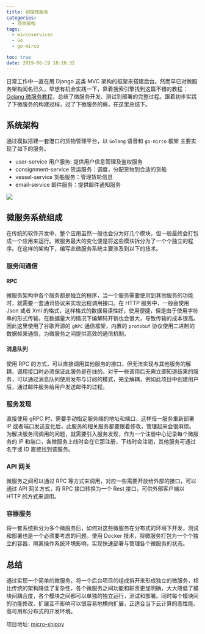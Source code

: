 ```yaml
---
title: 初探微服务
categories:
  - 项目架构
tags:
  - mircoservices
  - Go
  - go-mirco

toc: true
date: 2019-06-19 18:10:32
---
```

日常工作中一直在用 Django 这类 MVC 架构的框架来搭建后台。然而早已对微服务架构闻名已久，早想有机会实践一下，靠着搜索引擎找到这篇不错的教程：[Golang 微服务教程](https://wuyin.io/2018/05/10/microservices-part-1-introduction-and-consignment-service/)，总结了微服务开发、测试到部署的完整过程。跟着初步实践了下微服务的构建过程，过了下微服务的瘾，在这里总结下。

<!-- more -->

## 系统架构
通过模拟搭建一套港口的货物管理平台，以 `Golang` 语音和 `go-mirco` 框架 主要实现了如下的服务。
- user-service 用户服务: 提供用户信息管理及鉴权服务
- consignment-service 货运服务：调度，分配货物到合适的货船
- vessel-service 货船服务：管理货轮信息
- email-service 邮件服务：提供邮件通知服务

![](https://static-1256611153.file.myqcloud.com/img/picgo/20190620143102.jpg)


## 微服务系统组成
在传统的软件开发中，整个应用虽然一般也会分为好几个模块，但一般最终会打包成一个应用来运行。微服务最大的变化便是将这些模块拆分为了一个个独立的程序。在这样的架构下，编写此微服务系统主要涉及到以下的技术。

### 服务间通信
#### RPC
微服务架构中各个服务都是独立的程序，当一个服务需要使用到其他服务的功能时，就需要一套通讯协议来实现远程调用接口。在 HTTP 服务中，一般会使用 Json 或者 Xml 的格式，这样格式的数据易读性好，使用便捷，但是由于使用字符串的形式传输，在数据量大的情况下编解码开销也会很大，导致传输的成本很高。因此这里使用了谷歌开源的 `gRPC` 通信框架，内置的 `protobuf` 协议使用二进制的数据帧来通信，为微服务之间提供高效的通信机制。

#### 消息队列
使用 RPC 的方式，可以直接调用其他服务的接口，但无法实现与其他服务的解耦，调用接口时必须保证此服务是在线的。对于一些调用后无需立即知道结果的服务，可以通过消息队列使用发布与订阅的模式，完全解耦，例如此项目中创建用户后，通过邮件服务给用户发送邮件的过程。

### 服务发现
直接使用 gRPC 时，需要手动指定服务端的地址和端口，这样任一服务重新部署 IP 或者端口发送变化后，此服务的相关服务都要跟着修改，管理起来会很麻烦。为解决服务间调用的问题，就需要引入服务发现，作为一个注册中心记录每个微服务的 IP 和端口，各微服务上线时会在它那注册，下线时会注销，其他服务可通过名字或 ID 直接找到该服务。

### API 网关
微服务之间可以通过 RPC 等方式来调用，对应一些需要开放给外部的接口，可以通过 API 网关方式，将 RPC 接口转换为一个 Rest 接口，可供外部客户端以 HTTP 的方式来调用。

### 容器服务
将一套系统拆分为多个微服务后，如何对这些微服务在分布式的环境下开发，测试和部署也是一个必须要考虑的问题。使用 Docker 技术，将微服务打包为一个个独立的容器，隔离操作系统环境影响，实现快速部署与管理各个微服务的状态。


## 总结
通过实现一个简单的微服务，将一个后台项目的组成拆开来形成独立的微服务，相比传统的架构降低了复杂性，各个微服务之间功能和职责更加明确，大大降低了模块间耦合度，各个模块之间都可以单独的独立运行，测试和部署。同时每个模块间的功能修改、扩展互不影响可以很容易地横向扩展，正适合当下云计算的高性能、高可用和分布式的开发环境。

项目地址: [micro-shippy](https://github.com/wanghaoxi3000/micro-shippy)
